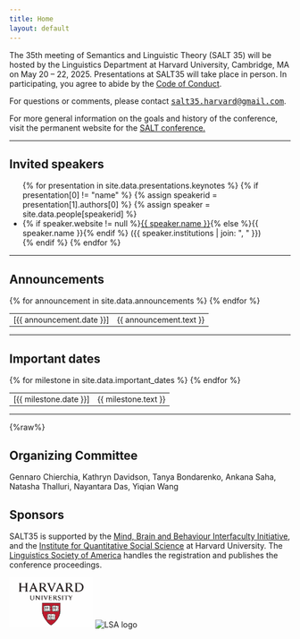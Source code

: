 ```yaml
---
title: Home
layout: default
---
```


The 35th meeting of Semantics and Linguistic Theory (SALT 35) will be hosted by the Linguistics Department at Harvard University, Cambridge, MA on May 20 – 22, 2025. Presentations at SALT35 will take place in person. In participating, you agree to abide by the [Code of Conduct](code-of-conduct/).

For questions or comments, please contact <span style="font-family: monospace">[salt35.harvard@gmail.com](mailto:salt35.harvard@gmail.com)</span>. 

For more general information on the goals and history of the conference, visit the permanent website for the [SALT conference.](http://saltconf.github.io)

<hr/>

## Invited speakers

<ul id="speakers">
  {% for presentation in site.data.presentations.keynotes %}
    {% if presentation[0] != "name" %}
      {% assign speakerid = presentation[1].authors[0] %}
      {% assign speaker = site.data.people[speakerid] %}
      <li>
        {% if speaker.website != null %}<a href="{{ speaker.website }}">{{ speaker.name }}</a>{% else %}{{ speaker.name }}{% endif %} ({{ speaker.institutions | join: ", " }})
      </li>
    {% endif %}
  {% endfor %}
</ul>

<hr/>

## Announcements

<table class="announce">
  <tbody>
    {% for announcement in site.data.announcements %}
    <tr>
      <td class="time">
        [{{ announcement.date }}]
      </td>
      <td>
        {{ announcement.text }}
      </td>
    </tr>
    {% endfor %}
  </tbody>
</table>
<!-- <hr style="border-style: dashed; border-color: #eae9e6"> -->

<hr/>

## Important dates

<table class="announce">
  <tbody>
    {% for milestone in site.data.important_dates %}
    <tr>
      <td class="time">
        [{{ milestone.date }}]
      </td>
      <td>
        {{ milestone.text }}
      </td>
    </tr>
    {% endfor %}
  </tbody>
</table>

<hr/>

{%raw%}
<!--- 
## Sponsors

{%endraw%}
--->
## Organizing Committee

Gennaro Chierchia, Kathryn Davidson, Tanya Bondarenko, Ankana Saha, Natasha Thalluri, Nayantara Das, Yiqian Wang

## Sponsors

SALT35 is supported by the [Mind, Brain and Behaviour Interfaculty Initiative](https://mbb.harvard.edu), and the [Institute for Quantitative Social Science](https://www.iq.harvard.edu/about) at Harvard University. The [Linguistics Society of America](https://www.lsadc.org)  handles the registration and publishes the conference proceedings.

 <img src=" assets/images/harvard-logo.svg" alt="Harvard logo" width="150" /> <img src=" assets/images/lsa-logo.svg" alt="LSA logo" width="150" /> 

